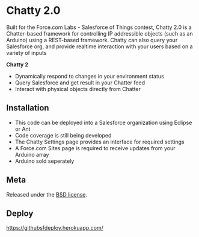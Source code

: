 Chatty 2.0 
=================================================

Built for the Force.com Labs - Salesforce of Things contest, 
Chatty 2.0 is a Chatter-based framework for controlling IP addressible
objects (such as an Arduino) using a REST-based framework.  Chatty can 
also query your Salesforce org, and provide realtime interaction with your 
users based on a variety of inputs

**Chatty 2**

* Dynamically respond to changes in your environment status
* Query Salesforce and get result in your Chatter feed
* Interact with physical objects directly from Chatter


Installation 
---

* This code can be deployed into a Salesforce organization using Eclipse or Ant
* Code coverage is still being developed
* The Chatty Settings page provides an interface for required settings
* A Force.com Sites page is required to receive updates from your Arduino array
* Arduino sold seperately



Meta
----

Released under the [BSD license](http://www.opensource.org/licenses/BSD-3-Clause).

Deploy
---
https://githubsfdeploy.herokuapp.com/
